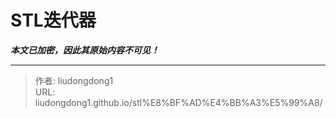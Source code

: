 # STL迭代器

***本文已加密，因此其原始内容不可见！***

---

> 作者: liudongdong1  
> URL: liudongdong1.github.io/stl%E8%BF%AD%E4%BB%A3%E5%99%A8/  

